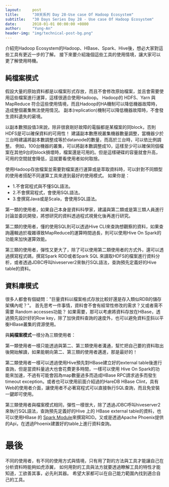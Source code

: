 ```yaml
---
layout:     post
title:      "30天系列 Day 28-Use case Of Hadoop Ecosystem"
subtitle:   "30 Days Series Day 28 - Use case Of Hadoop Ecosystem"
date:       2018-01-01 00:00:00 +0800
author:     "Yung-An"
header-img: "img/technical-post-bg.png"
---
```


介紹完Hadoop Ecosystem的Hadoop、HBase、Spark、Hive後，想必大家對這些工具有更近一步的了解。
接下來要介紹幾個這些工具的使用情境，讓大家可以更了解使用時機。

## 純檔案模式

假設大量的原始資料都是以檔案形式存放，而且不會修改原始檔案，並且會需要使用這些檔案進行運算，這樣很適合使用Hadoop。
Hadoop的 HDFS、Yarn 與 MapReduce 符合這些使用情境，而且Hadoop的HA機制可以降低機器故障時，造成整個叢集無法使用情況。
副本(replication)機制可以降低機器故障時，不會發生資料遺失的窘境。

以副本數預設值3來說，除非很衰剛好故障的電腦都是某檔案的同block，否則HDFS是可以確保資料的可用性！
建議副本數應視叢集機器數量調整，當機器少於三台時建議將副本數調整成等於datanode的數量，而高於三台時，可以依比例調整。
例如，100台機器的叢集，可以將副本數調整成10，這樣至少可以確保同個檔案在其他9台的block損壞時，檔案還是可用的。但是這樣硬碟的容量就會升高，可用的空間就會降低，這就要看使用者如何取捨。

使用Hadoop存放檔案並需要對檔案進行運算或是萃取資料時，可以針對不同類型的使用者搭配不同運算工具來達到最好的使用模式。
如果你是：

* 1.不會寫程式與不懂SQL語法。
* 2.不會撰寫程式，會使用SQL語法。
* 3.會撰寫Java或是Scala，會使用SQL語法。

第一類的使用者，如果自己本身是資料科學家，建議與第二類或是第三類人員進行討論並委託開發，將想研究的資料透過程式視覺化後再進行研究。

第二類的使用者，懂的使用SQL則可以透過Hive CLI來查詢想觀察的資料，如果查詢邏輯過於複雜導致MapReduce的運算時間過長，則可以使用Hive On Spark的功能來加快運算效能。

第三類的使用者，彈性又更大了，除了可以使用第二類使用者的方式外，還可以透過撰寫程式碼，撰寫Spark RDD或者Spark SQL
來讀取HDFS的檔案進行資料分析，或者透過JDBC呼叫hiveserver2來執行SQL語法，查詢預先定義好的Hive table的資料。

## 資料庫模式

很多人都會有個疑問："巨量資料以檔案格式存放比較好還是存入類似RDB的儲存架構內呢？"。
首先思考一件事情，資料會不會有經常性修改的需求？又或者需不需要 Random accesses功能？
如果需要，那可以考慮將資料存放在HBase，透過預先設計好的Row key，除了加快資料查詢的速度外，也可以避免資料歪斜以平衡HBase叢集的資源使用。

與**純檔案模式**一樣分為三類使用者：

第一類使用者一樣只能透過與第二、第三類使用者溝通，幫忙把自己要的資料取出後開始解讀，如果能朝向第二、第三類的使用者邁進，那是最好的！

第二類使用者一樣可以透過使用Hive預先對HBase建立好的external table後進行查詢，但是當資料量過大也會花費更多時間，一樣可以使用 Hive On Spark的功能來加速，不過有可能會因為map數量過多而造成HBase RPC請求過多而發生timeout exception。或者也可以使用前面介紹過的HareDB HBase Clint，具有Web的使用者介面，讓使用者不必著寫程式可以直接執行SQL查詢，而且免安裝一鍵即可使用。

第三類使用者與檔案模式相同，彈性一樣很大，除了透過JDBC呼叫hiveserver2來執行SQL語法，查詢預先定義好的Hive 上的 HBase external table的資料，也可以使用HBase 的 [Spark Module][hbase_spark]來撰寫RDD。又或是透過Apache Phoenix提供的Api，在透過Phoenix建置好的table上進行資料查詢。

# 最後

不同的使用者，有不同的使用方式與情境，只有用了對的方法與工具才能讓自己在分析資料時能夠如虎添翼，
如何用對的工具與法方就要透過瞭解工具的特性才能知道，工欲善其事，必先利其器。
希望大家都可以在自己能力範圍內找到適合自己的工具。

[hbase_spark]: https://hbase.apache.org/book.html#spark


